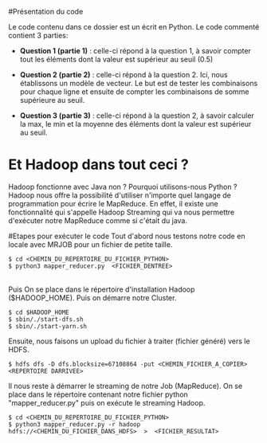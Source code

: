 #Présentation du code

Le code contenu dans ce dossier est un écrit en Python. Le code commenté contient 3 parties: <br/>
* **Question 1 (partie 1)** : celle-ci répond à la question 1, à savoir compter tout les 
éléments dont la valeur est supérieur au seuil (0.5)
  
* **Question 2 (partie 2)** : celle-ci répond à la question 2. Ici, nous établissons un 
modèle de vecteur. Le but est de tester les combinaisons pour chaque ligne et ensuite de compter
  les combinaisons de somme supérieure au seuil.
  
* **Question 3 (partie 3)** : celle-ci répond à la question 2, à savoir calculer la max, le min et la moyenne
des éléments dont la valeur est supérieur au seuil.
  


# Et Hadoop dans tout ceci ? 
Hadoop fonctionne avec Java non ? Pourquoi utilisons-nous Python ? <br/>
Hadoop nous offre la possibilité d'utiliser n'importe quel langage de programmation 
pour écrire le MapReduce. En effet, il existe une fonctionnalité qui s'appelle Hadoop Streaming
qui va nous permettre d'exécuter notre MapReduce comme si c'était du java.

#Etapes pour exécuter le code
Tout d'abord nous testons notre code en locale avec MRJOB pour un fichier de petite taille.

```shell
$ cd <CHEMIN_DU_REPERTOIRE_DU_FICHIER_PYTHON>
$ python3 mapper_reducer.py  <FICHIER_DENTREE>
```


<br/>
Puis On se place dans le répertoire d'installation Hadoop ($HADOOP_HOME). Puis on démarre notre
Cluster.
 	

```shell
$ cd $HADOOP_HOME
$ sbin/./start-dfs.sh
$ sbin/./start-yarn.sh
```

Ensuite, nous faisons un upload du fichier à traiter (fichier généré) vers le HDFS.

```shell
$ hdfs dfs -D dfs.blocksize=67108864 -put <CHEMIN_FICHIER_A_COPIER> <REPERTOIRE DARRIVEE>
```

Il nous reste à démarrer le streaming de notre Job (MapReduce). On se place dans le répertoire 
contenant notre fichier python "mapper_reducer.py" puis on exécute le streaming Hadoop.

```shell
$ cd <CHEMIN_DU_REPERTOIRE_DU_FICHIER_PYTHON>
$ python3 mapper_reducer.py -r hadoop hdfs://<CHEMIN_DU_FICHIER_DANS_HDFS>  >  <FICHIER_RESULTAT>
```
